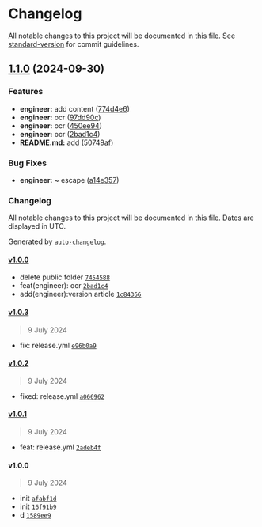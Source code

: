 # Changelog

All notable changes to this project will be documented in this file. See [standard-version](https://github.com/conventional-changelog/standard-version) for commit guidelines.

## [1.1.0](https://github.com/Kei-Ta/kei-ta-blog-go/compare/v1.0.3...v1.1.0) (2024-09-30)


### Features

* **engineer:** add content ([774d4e6](https://github.com/Kei-Ta/kei-ta-blog-go/commit/774d4e6a879bdfac61ee3ef606cd0f13114a855c))
* **engineer:** ocr ([97dd90c](https://github.com/Kei-Ta/kei-ta-blog-go/commit/97dd90c4908f24886dc585977120ee8193d7dbaa))
* **engineer:** ocr ([450ee94](https://github.com/Kei-Ta/kei-ta-blog-go/commit/450ee947df6161cb4a8027279fc875ab3cde041d))
* **engineer:** ocr ([2bad1c4](https://github.com/Kei-Ta/kei-ta-blog-go/commit/2bad1c4d051bf8198b45e03966b5202df0f33bf3))
* **README.md:** add ([50749af](https://github.com/Kei-Ta/kei-ta-blog-go/commit/50749af21efc951a5a68783e3b29b4f5159f350d))


### Bug Fixes

* **engineer:** ~ escape ([a14e357](https://github.com/Kei-Ta/kei-ta-blog-go/commit/a14e357edac64ef11c4289e35e1f2df5dfc71ca9))

### Changelog

All notable changes to this project will be documented in this file. Dates are displayed in UTC.

Generated by [`auto-changelog`](https://github.com/CookPete/auto-changelog).

#### [v1.0.0](https://github.com/Kei-Ta/kei-ta-blog-go/compare/v1.0.3...v1.0.0)

- delete public folder [`7454588`](https://github.com/Kei-Ta/kei-ta-blog-go/commit/7454588007466bbf46a5c6daba24e65f5044a640)
- feat(engineer): ocr [`2bad1c4`](https://github.com/Kei-Ta/kei-ta-blog-go/commit/2bad1c4d051bf8198b45e03966b5202df0f33bf3)
- add(engineer):version article [`1c84366`](https://github.com/Kei-Ta/kei-ta-blog-go/commit/1c843665ca13940290de385f5fbf15669b49574a)

#### [v1.0.3](https://github.com/Kei-Ta/kei-ta-blog-go/compare/v1.0.2...v1.0.3)

> 9 July 2024

- fix: release.yml [`e96b0a9`](https://github.com/Kei-Ta/kei-ta-blog-go/commit/e96b0a9b1419b1a0a8c19c3a75a696161cabd25d)

#### [v1.0.2](https://github.com/Kei-Ta/kei-ta-blog-go/compare/v1.0.1...v1.0.2)

> 9 July 2024

- fixed: release.yml [`a066962`](https://github.com/Kei-Ta/kei-ta-blog-go/commit/a0669623f24a463200c7dd2cbded1702630ef15f)

#### [v1.0.1](https://github.com/Kei-Ta/kei-ta-blog-go/compare/v1.0.0...v1.0.1)

> 9 July 2024

- feat: release.yml [`2adeb4f`](https://github.com/Kei-Ta/kei-ta-blog-go/commit/2adeb4fc2e312b8ce0fac338aa919d63bf97ffa5)

#### v1.0.0

> 9 July 2024

- init [`afabf1d`](https://github.com/Kei-Ta/kei-ta-blog-go/commit/afabf1d441c42a2abd27ab72f5e02bf3e2862216)
- init [`16f91b9`](https://github.com/Kei-Ta/kei-ta-blog-go/commit/16f91b9413ae8e3a573109d2a42044e84bba36fc)
- d [`1589ee9`](https://github.com/Kei-Ta/kei-ta-blog-go/commit/1589ee9fa287a23637bfbb782d04ce37249eb6bd)

